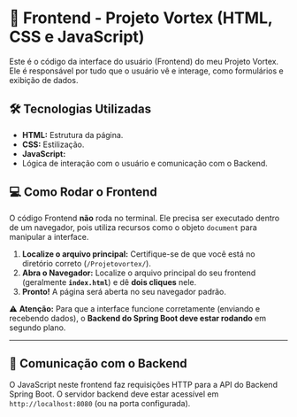 # 🚀 Frontend - Projeto Vortex (HTML, CSS e JavaScript)

Este é o código da interface do usuário (Frontend) do meu Projeto Vortex. Ele é responsável por tudo que o usuário vê e interage, como formulários e exibição de dados.

## 🛠️ Tecnologias Utilizadas

* **HTML:** Estrutura da página.
* **CSS:** Estilização.
* **JavaScript:**
* Lógica de interação com o usuário e comunicação com o Backend.



## 💻 Como Rodar o Frontend

O código Frontend **não** roda no terminal. Ele precisa ser executado dentro de um navegador, pois utiliza recursos como o objeto `document` para manipular a interface.

1.  **Localize o arquivo principal:** Certifique-se de que você está no diretório correto (`/Projetovortex/`).
2.  **Abra o Navegador:** Localize o arquivo principal do seu frontend (geralmente **`index.html`**) e dê **dois cliques** nele.
3.  **Pronto!** A página será aberta no seu navegador padrão.

⚠️ **Atenção:** Para que a interface funcione corretamente (enviando e recebendo dados), o **Backend do Spring Boot deve estar rodando** em segundo plano.

---

## 🔗 Comunicação com o Backend

O JavaScript neste frontend faz requisições HTTP para a API do Backend Spring Boot. O servidor backend deve estar acessível em `http://localhost:8080` (ou na porta configurada).
